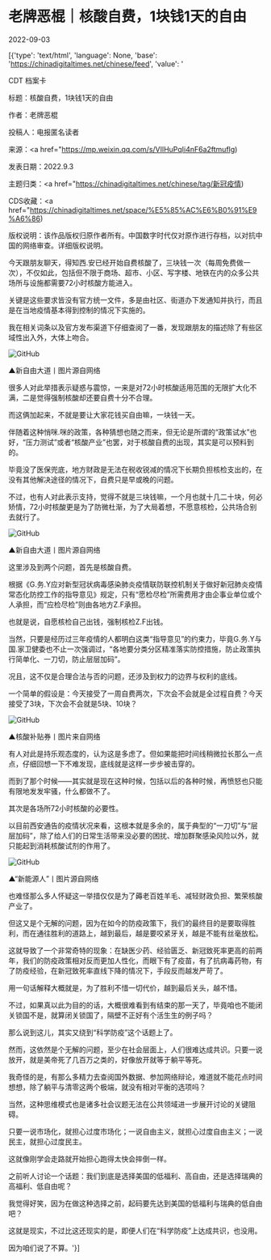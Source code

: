 # 老牌恶棍｜核酸自费，1块钱1天的自由

2022-09-03

[{'type': 'text/html', 'language': None, 'base': 'https://chinadigitaltimes.net/chinese/feed', 'value': '

CDT 档案卡

标题：核酸自费，1块钱1天的自由

作者：老牌恶棍

投稿人：电报匿名读者

来源：<a href="https://mp.weixin.qq.com/s/VIlHuPqIi4nF6a2ftmuflg)

发表日期：2022.9.3

主题归类：<a href="https://chinadigitaltimes.net/chinese/tag/新冠疫情)

CDS收藏：<a href="https://chinadigitaltimes.net/space/%E5%85%AC%E6%B0%91%E9%A6%86)

版权说明：该作品版权归原作者所有。中国数字时代仅对原作进行存档，以对抗中国的网络审查。详细版权说明。





今天跟朋友聊天，得知西.安已经开始自费核酸了，三块钱一次（每周免费做一次），不仅如此，包括但不限于商场、超市、小区、写字楼、地铁在内的众多公共场所与设施都需要72小时核酸方能进入。

关键是这些要求皆没有官方统一文件，多是由社区、街道办下发通知并执行，而且是在当地疫情基本得到控制的情况下实施的。

我在相关词条以及官方发布渠道下仔细查阅了一番，发现跟朋友的描述除了有些区域性出入外，大体上吻合。

![GitHub](https://chinadigitaltimes.net/chinese/files/2022/09/post-686474-63130de0d4a21.)

▲新自由大道丨图片源自网络

很多人对此举措表示疑惑与震惊，一来是对72小时核酸适用范围的无限扩大化不满，二是觉得强制核酸却还要自费十分不合理。

而这俩加起来，不就是要让大家花钱买自由嘛，一块钱一天。

伴随着这种悄咪.咪的政策，各种猜想也随之而来，但无论是所谓的“政策试水”也好，“压力测试”或者“核酸产业”也罢，对于核酸自费的出现，其实是可以预料到的。

毕竟没了医保兜底，地方财政是无法在税收锐减的情况下长期负担核检支出的，在没有其他解决途径的情况下，自费只是早或晚的问题。

不过，也有人对此表示支持，觉得不就是三块钱嘛，一个月也就十几二十块，何必矫情，72小时核酸更是为了防微杜渐，为了大局着想，不愿意核检，公共场合别去就行了。

![GitHub](https://chinadigitaltimes.net/chinese/files/2022/09/post-686474-63130de0e859c.png)

▲新自由大道丨图片源自网络

这里涉及到两个问题，首先是核酸自费。

根据《G.务.Y应对新型冠状病毒感染肺炎疫情联防联控机制关于做好新冠肺炎疫情常态化防控工作的指导意见》规定，只有“愿检尽检”所需费用才由企事业单位或个人承担，而“应检尽检”则由各地方Z.F承担。

也就是说，自愿核检自己出钱，强制核检Z.F出钱。

当然，只要是经历过三年疫情的人都明白这类“指导意见”的约束力，毕竟G.务.Y与国.家卫健委也不止一次强调过，“各地要分类分区精准落实防控措施，防止政策执行简单化、一刀切，防止层层加码”。

况且，这不仅是合理合法与否的问题，还涉及到权力的边界与权利的底线。

一个简单的假设是：今天接受了一周自费两次，下次会不会就是全过程自费？今天接受了3块，下次会不会就是5块、10块？

![GitHub](https://chinadigitaltimes.net/chinese/files/2022/09/post-686474-63130de11572e.png)

▲核酸补贴券丨图片来自网络

有人对此是持乐观态度的，认为这是多虑了。但如果能把时间线稍微拉长那么一点点，仔细回想一下不难发现，底线就是这样一步步被击穿的。

而到了那个时候——其实就是现在这种时候，包括以后的各种时候，再愤怒也只能有限地发发牢骚，什么都做不了。

其次是各场所72小时核酸的必要性。

以目前西安通告的疫情状况来看，这根本就是多余的，属于典型的“一刀切”与“层层加码”，除了给人们的日常生活带来没必要的困扰、增加群聚感染风险以外，就只能起到消耗核酸试剂的作用了。

![GitHub](https://chinadigitaltimes.net/chinese/files/2022/09/post-686474-63130de11e94a.)

▲“新能源人”丨图片源自网络

也难怪那么多人怀疑这一举措仅仅是为了薅老百姓羊毛、减轻财政负担、繁荣核酸产业了。

但这又是个无解的问题，因为在如今的防疫政策下，我们的最终目的是要取得胜利，而在通往胜利的道路上，越到最后，越是要咬紧牙关，越是不能有丝毫放松。

这就导致了一个非常奇特的现象：在缺医少药、经验匮乏、新冠致死率更高的前两年，我们的防疫政策相对反而更加人性化，而眼下有了疫苗，有了抗病毒药物，有了防疫经验，在新冠致死率直线下降的情况下，手段反而越发严苛了。

用一句话解释大概就是，为了胜利不惜一切代价，越到最后关头，越不惜。

不过，如果真以此为目的的话，大概很难看到有结束的那一天了，毕竟咱也不能闭关锁国不是，就算闭关锁国了，隔壁不正好有个活生生的例子吗？

那么说到这儿，其实又绕到“科学防疫”这个话题上了。

然而，这依然是个无解的问题，至少在社会层面上，人们很难达成共识。只要一说放开，就是美帝死了几百万之类的，好像放开就等于躺平等死。

我奇怪的是，有那么多精力去查阅国外数据、参加网络辩论，难道就不能花点时间想想，除了躺平与清零这两个极端，就没有相对平衡的选项吗？

当然，这种思维模式也是诸多社会议题无法在公共领域进一步展开讨论的关键阻碍。

只要一说市场化，就担心过度市场化；一说自由主义，就担心过度自由主义；一说民主，就担心过度民主。

这就像刚学会走路就开始担心跑得太快会摔倒一样。

之前听人讨论一个话题：我们到底是选择美国的低福利、高自由，还是选择瑞典的高福利、低自由呢？

我觉得好笑，因为在做这种选择之前，起码要先达到美国的低福利与瑞典的低自由吧？

这就是现实，不过比这还现实的是，即便人们在“科学防疫”上达成共识，也没用。

因为咱们说了不算。'}]